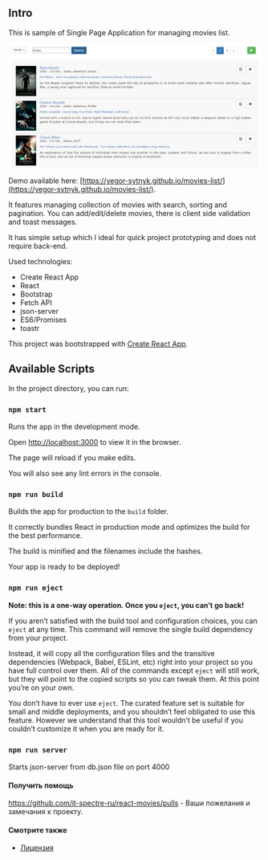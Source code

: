## Intro

This is sample of Single Page Application for managing movies list.

![](./img.png "")

Demo available here: [https://yegor-sytnyk.github.io/movies-list/](https://yegor-sytnyk.github.io/movies-list/). 

It features managing collection of movies with search, sorting and pagination. You can add/edit/delete movies, there is client side validation and toast messages.

It has simple setup which I ideal for quick project prototyping and does not require back-end.

Used technologies: 

* Create React App
* React
* Bootstrap
* Fetch API
* json-server
* ES6/Promises
* toastr 

This project was bootstrapped with [Create React App](https://github.com/facebookincubator/create-react-app).

## Available Scripts

In the project directory, you can run:

### `npm start`

Runs the app in the development mode.

Open [http://localhost:3000](http://localhost:3000) to view it in the browser.

The page will reload if you make edits.

You will also see any lint errors in the console.


### `npm run build`

Builds the app for production to the `build` folder.

It correctly bundles React in production mode and optimizes the build for the best performance.

The build is minified and the filenames include the hashes.

Your app is ready to be deployed!

### `npm run eject`

**Note: this is a one-way operation. Once you `eject`, you can’t go back!**

If you aren’t satisfied with the build tool and configuration choices, you can `eject` at any time. This command will remove the single build dependency from your project.

Instead, it will copy all the configuration files and the transitive dependencies (Webpack, Babel, ESLint, etc) right into your project so you have full control over them. All of the commands except `eject` will still work, but they will point to the copied scripts so you can tweak them. At this point you’re on your own.

You don’t have to ever use `eject`. The curated feature set is suitable for small and middle deployments, and you shouldn’t feel obligated to use this feature. However we understand that this tool wouldn’t be useful if you couldn’t customize it when you are ready for it.

### `npm run server`

Starts json-server from db.json file on port 4000



#### Получить помощь
https://github.com/it-spectre-ru/react-movies/pulls - Ваши пожелания и замечания к проекту.


#### Смотрите также
* [Лицензия](./license.md)



